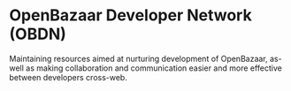 OpenBazaar Developer Network (OBDN)
====
Maintaining resources aimed at nurturing development of OpenBazaar, as-well as making collaboration and communication easier and more effective between developers cross-web.

